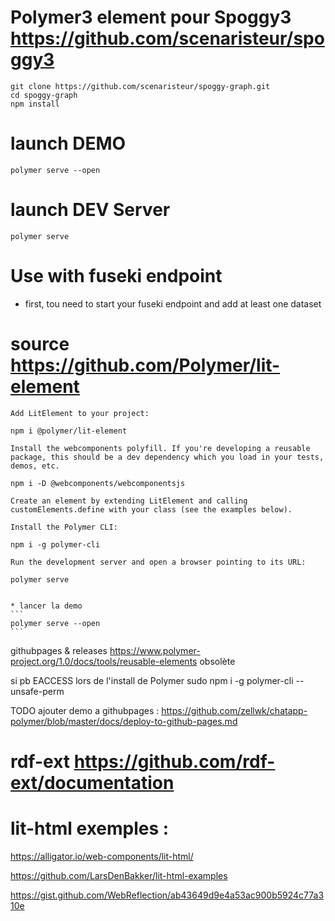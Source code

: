 # Polymer3 element pour Spoggy3 https://github.com/scenaristeur/spoggy3
```
git clone https://github.com/scenaristeur/spoggy-graph.git
cd spoggy-graph
npm install

```

# launch DEMO
```
polymer serve --open
```

# launch DEV Server
```
polymer serve
```

# Use with fuseki endpoint
- first, tou need to start your fuseki endpoint and add at least one dataset



# source https://github.com/Polymer/lit-element




    Add LitElement to your project:

    npm i @polymer/lit-element

    Install the webcomponents polyfill. If you're developing a reusable package, this should be a dev dependency which you load in your tests, demos, etc.

    npm i -D @webcomponents/webcomponentsjs

    Create an element by extending LitElement and calling customElements.define with your class (see the examples below).

    Install the Polymer CLI:

    npm i -g polymer-cli

    Run the development server and open a browser pointing to its URL:

    polymer serve


    * lancer la demo
    ```
    polymer serve --open
    ```


githubpages & releases https://www.polymer-project.org/1.0/docs/tools/reusable-elements obsolète

si pb EACCESS lors de l'install de Polymer
sudo npm i -g polymer-cli --unsafe-perm

TODO ajouter demo a githubpages : https://github.com/zellwk/chatapp-polymer/blob/master/docs/deploy-to-github-pages.md

# rdf-ext https://github.com/rdf-ext/documentation

# lit-html exemples :
https://alligator.io/web-components/lit-html/

https://github.com/LarsDenBakker/lit-html-examples

https://gist.github.com/WebReflection/ab43649d9e4a53ac900b5924c77a310e
